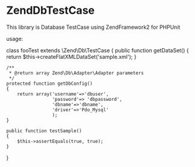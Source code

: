 ZendDbTestCase
==============
This library is Database TestCase using ZendFramework2 for PHPUnit

usage:

class fooTest extends \Zend\Db\TestCase 
{
    public function getDataSet()
    {
        return $this->createFlatXMLDataSet('sample.xml');
    }

    /**
     * @return array Zend\Db\Adapter\Adapter parameters
     */
    protected function getDbConfig()
    {
        return array('username'=>'dbuser',
                     'password'=> 'dbpassword',
                     'dbname'=>'dbname',
                     'driver'=>'Pdo_Mysql'
                     );
    }

    public function testSample()
    {
        $this->assertEquals(true, true);
    }
}

